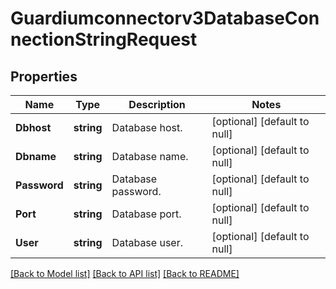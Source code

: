 # Guardiumconnectorv3DatabaseConnectionStringRequest

## Properties
Name | Type | Description | Notes
------------ | ------------- | ------------- | -------------
**Dbhost** | **string** | Database host. | [optional] [default to null]
**Dbname** | **string** | Database name. | [optional] [default to null]
**Password** | **string** | Database password. | [optional] [default to null]
**Port** | **string** | Database port. | [optional] [default to null]
**User** | **string** | Database user. | [optional] [default to null]

[[Back to Model list]](../README.md#documentation-for-models) [[Back to API list]](../README.md#documentation-for-api-endpoints) [[Back to README]](../README.md)

